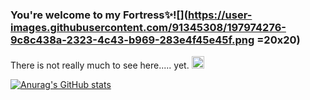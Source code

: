 ### You're welcome to my Fortress✨![](https://user-images.githubusercontent.com/91345308/197974276-9c8c438a-2323-4c43-b969-283e4f45e45f.png =20x20)
There is not really much to see here..... yet.
<img src="[https://camo.githubusercontent.com/...](https://www.citypng.com/public/uploads/preview/-21601923756gzwpsbeqiv.png)" data-canonical-src="[https://gyazo.com/eb5c5741b6a9a16c692170a41a49c858.png](https://user-images.githubusercontent.com/91345308/197974276-9c8c438a-2323-4c43-b969-283e4f45e45f.png)" width="20" height="20" />


<!--
**AngryDuchess/AngryDuchess** is a ✨ _special_ ✨ repository because its `README.md` (this file) appears on your GitHub profile.

Here are some ideas to get you started:

- 🔭 I’m currently working on ...
- 🌱 I’m currently learning ...
- 👯 I’m looking to collaborate on ...
- 🤔 I’m looking for help with ...
- 💬 Ask me about ...
- 📫 How to reach me: ...
- 😄 Pronouns: ...
- ⚡ Fun fact: ...
-->

[![Anurag's GitHub stats](https://github-readme-stats.vercel.app/api?username=AngryDuchess&show_icons=true&theme=radical)](https://github.com/anuraghazra/github-readme-stats)
